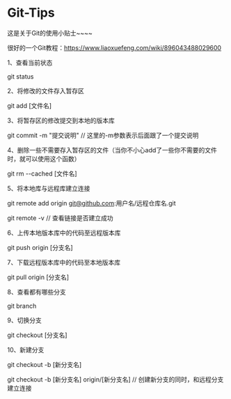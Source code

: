 # Git-Tips

这是关于Git的使用小贴士~~~~

很好的一个Git教程：https://www.liaoxuefeng.com/wiki/896043488029600

1、查看当前状态

git status 

2、将修改的文件存入暂存区

git add [文件名]

3、将暂存区的修改提交到本地的版本库

git commit -m "提交说明"  // 这里的-m参数表示后面跟了一个提交说明

4、删除一些不需要存入暂存区的文件（当你不小心add了一些你不需要的文件时，就可以使用这个函数）

git rm --cached [文件名]

5、将本地库与远程库建立连接

git remote add origin git@github.com:用户名/远程仓库名.git

git remote -v // 查看链接是否建立成功

6、上传本地版本库中的代码至远程版本库

git push origin [分支名]

7、下载远程版本库中的代码至本地版本库

git pull origin [分支名]

8、查看都有哪些分支

git branch

9、切换分支

git checkout [分支名]

10、新建分支

git checkout -b [新分支名]

git checkout -b [新分支名] origin/[新分支名]   // 创建新分支的同时，和远程分支建立连接

